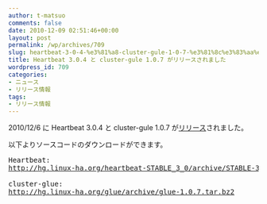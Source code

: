 ```yaml
---
author: t-matsuo
comments: false
date: 2010-12-09 02:51:46+00:00
layout: post
permalink: /wp/archives/709
slug: heartbeat-3-0-4-%e3%81%a8-cluster-gule-1-0-7-%e3%81%8c%e3%83%aa%e3%83%aa%e3%83%bc%e3%82%b9%e3%81%95%e3%82%8c%e3%81%be%e3%81%97%e3%81%9f
title: Heartbeat 3.0.4 と cluster-gule 1.0.7 がリリースされました
wordpress_id: 709
categories:
- ニュース
- リリース情報
tags:
- リリース情報
---
```


2010/12/6 に Heartbeat 3.0.4 と cluster-gule 1.0.7 が[リリース](http://www.gossamer-threads.com/lists/linuxha/dev/68703)されました。





以下よりソースコードのダウンロードができます。



<pre>Heartbeat:
<a href="http://hg.linux-ha.org/heartbeat-STABLE_3_0/archive/STABLE-3.0.4.tar.bz2">http://hg.linux-ha.org/heartbeat-STABLE_3_0/archive/STABLE-3.0.4.tar.bz2</a>

cluster-glue:
<a href="http://hg.linux-ha.org/glue/archive/glue-1.0.7.tar.bz2">http://hg.linux-ha.org/glue/archive/glue-1.0.7.tar.bz2</a>

</pre>
